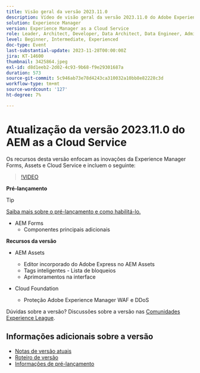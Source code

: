 ```yaml
---
title: Visão geral da versão 2023.11.0
description: Vídeo de visão geral da versão 2023.11.0 do Adobe Experience Manager as a Cloud Service, os recursos desta versão se concentram no Experience Manager Forms, Assets e Cloud Service
solution: Experience Manager
version: Experience Manager as a Cloud Service
role: Leader, Architect, Developer, Data Architect, Data Engineer, Admin, User
level: Beginner, Intermediate, Experienced
doc-type: Event
last-substantial-update: 2023-11-28T00:00:00Z
jira: KT-14600
thumbnail: 3425864.jpeg
exl-id: d8d1eeb2-2d02-4c93-9b68-f9e29301687a
duration: 573
source-git-commit: 5c946ab73e78d4243ca310032a10bb8e82228c3d
workflow-type: tm+mt
source-wordcount: '127'
ht-degree: 7%

---
```


# Atualização da versão 2023.11.0 do AEM as a Cloud Service

Os recursos desta versão enfocam as inovações da Experience Manager Forms, Assets e Cloud Service e incluem o seguinte:

>[!VIDEO](https://video.tv.adobe.com/v/3425864/?learn=on)

**Pré-lançamento**

>[!TIP]
>
>[Saiba mais sobre o pré-lançamento e como habilitá-lo.](https://experienceleague.adobe.com/docs/experience-manager-cloud-service/content/release-notes/prerelease.html)

* AEM Forms
   * Componentes principais adicionais

**Recursos da versão**

* AEM Assets
   * Editor incorporado do Adobe Express no AEM Assets
   * Tags inteligentes - Lista de bloqueios
   * Aprimoramentos na interface

* Cloud Foundation
   * Proteção Adobe Experience Manager WAF e DDoS

Dúvidas sobre a versão?  Discussões sobre a versão nas [Comunidades Experience League](https://adobe.ly/3uBHk1D).

## Informações adicionais sobre a versão

* [Notas de versão atuais](https://experienceleague.adobe.com/docs/experience-manager-cloud-service/content/release-notes/home.html?lang=pt-BR)
* [Roteiro de versão](https://experienceleague.adobe.com/docs/experience-manager-release-information/aem-release-updates/update-releases-roadmap.html?lang=pt-BR)
* [Informações de pré-lançamento](https://experienceleague.adobe.com/docs/experience-manager-cloud-service/content/release-notes/prerelease.html)
